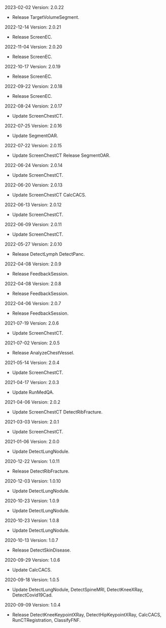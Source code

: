 2023-02-02 Version: 2.0.22
- Release TargetVolumeSegment.

2022-12-14 Version: 2.0.21
- Release ScreenEC.

2022-11-04 Version: 2.0.20
- Release ScreenEC.

2022-10-17 Version: 2.0.19
- Release ScreenEC.

2022-09-22 Version: 2.0.18
- Release ScreenEC.

2022-08-24 Version: 2.0.17
- Update  ScreenChestCT.

2022-07-25 Version: 2.0.16
- Update  SegmentOAR.

2022-07-22 Version: 2.0.15
- Update ScreenChestCT  Release SegmentOAR.

2022-06-24 Version: 2.0.14
- Update ScreenChestCT.

2022-06-20 Version: 2.0.13
- Update ScreenChestCT CalcCACS.

2022-06-13 Version: 2.0.12
- Update ScreenChestCT.

2022-06-09 Version: 2.0.11
- Update ScreenChestCT.

2022-05-27 Version: 2.0.10
- Release DetectLymph DetectPanc.

2022-04-08 Version: 2.0.9
- Release FeedbackSession.

2022-04-08 Version: 2.0.8
- Release FeedbackSession.

2022-04-06 Version: 2.0.7
- Release FeedbackSession.

2021-07-19 Version: 2.0.6
- Update ScreenChestCT.

2021-07-02 Version: 2.0.5
- Release AnalyzeChestVessel.

2021-05-14 Version: 2.0.4
- Update ScreenChestCT.

2021-04-17 Version: 2.0.3
- Update RunMedQA.

2021-04-06 Version: 2.0.2
- Update ScreenChestCT DetectRibFracture.

2021-03-03 Version: 2.0.1
- Update ScreenChestCT.

2021-01-06 Version: 2.0.0
- Update DetectLungNodule.

2020-12-22 Version: 1.0.11
- Release DetectRibFracture.

2020-12-03 Version: 1.0.10
- Update DetectLungNodule.

2020-10-23 Version: 1.0.9
- Update DetectLungNodule.

2020-10-23 Version: 1.0.8
- Update DetectLungNodule.

2020-10-13 Version: 1.0.7
- Release DetectSkinDisease.

2020-09-29 Version: 1.0.6
- Update CalcCACS.

2020-09-18 Version: 1.0.5
- Update DetectLungNodule, DetectSpineMRI, DetectKneeXRay, DetectCovid19Cad.

2020-09-09 Version: 1.0.4
- Release DetectKneeKeypointXRay, DetectHipKeypointXRay, CalcCACS, RunCTRegistration, ClassifyFNF.

